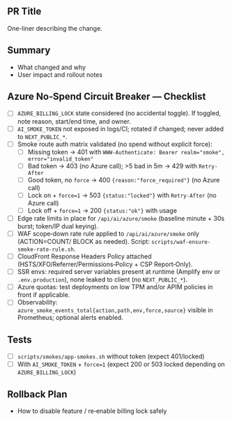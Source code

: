 ## PR Title

One-liner describing the change.

## Summary

- What changed and why
- User impact and rollout notes

## Azure No‑Spend Circuit Breaker — Checklist

- [ ] `AZURE_BILLING_LOCK` state considered (no accidental toggle). If toggled, note reason, start/end time, and owner.
- [ ] `AI_SMOKE_TOKEN` not exposed in logs/CI; rotated if changed; never added to `NEXT_PUBLIC_*`.
- [ ] Smoke route auth matrix validated (no spend without explicit force):
  - [ ] Missing token → 401 with `WWW-Authenticate: Bearer realm="smoke", error="invalid_token"`
  - [ ] Bad token → 403 (no Azure call); >5 bad in 5m → 429 with `Retry-After`
  - [ ] Good token, no `force` → 400 `{reason:"force_required"}` (no Azure call)
  - [ ] Lock on + `force=1` → 503 `{status:"locked"}` with `Retry-After` (no Azure call)
  - [ ] Lock off + `force=1` → 200 `{status:"ok"}` with usage
- [ ] Edge rate limits in place for `/api/ai/azure/smoke` (baseline minute + 30s burst; token/IP dual keying).
- [ ] WAF scope‑down rate rule applied to `/api/ai/azure/smoke` only (ACTION=COUNT/ BLOCK as needed). Script: `scripts/waf-ensure-smoke-rate-rule.sh`.
- [ ] CloudFront Response Headers Policy attached (HSTS/XFO/Referrer/Permissions‑Policy + CSP Report‑Only).
- [ ] SSR envs: required server variables present at runtime (Amplify env or `.env.production`), none leaked to client (no `NEXT_PUBLIC_*`).
- [ ] Azure quotas: test deployments on low TPM and/or APIM policies in front if applicable.
- [ ] Observability: `azure_smoke_events_total{action,path,env,force,source}` visible in Prometheus; optional alerts enabled.

## Tests

- [ ] `scripts/smokes/app-smokes.sh` without token (expect 401/locked)
- [ ] With `AI_SMOKE_TOKEN` + `force=1` (expect 200 or 503 locked depending on `AZURE_BILLING_LOCK`)

## Rollback Plan

- How to disable feature / re‑enable billing lock safely

